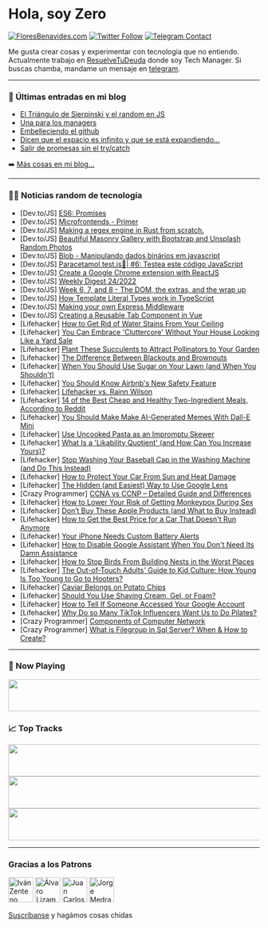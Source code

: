 # Hola, soy Zero

[![FloresBenavides.com](https://img.shields.io/website?down_message=oops&label=MiBlog&style=for-the-badge&up_message=online&url=https%3A%2F%2Ffloresbenavides.com)](https://floresbenavides.com) [![Twitter Follow](https://img.shields.io/twitter/follow/ZeroDragon?color=%231DA1F2&label=Follow&logo=twitter&logoColor=ffffff&style=for-the-badge)](https://twitter.com/zerodragon) [![Telegram Contact](https://img.shields.io/badge/escr%C3%ADbeme-ZeroDragon-%2326A5E4?style=for-the-badge&logo=telegram)](https://t.me/zerodragon)

Me gusta crear cosas y experimentar con tecnología que no entiendo.
Actualmente trabajo en [ResuelveTuDeuda](http://github.com/resuelve) donde soy Tech Manager.
Si buscas chamba, mandame un mensaje en [telegram](https://t.me/zerodragon).

---

### 📕 Últimas entradas en mi blog
<!-- BLOG-POST-LIST:START -->
- [El Triángulo de Sierpinski y el random en JS](https://floresbenavides.com/el-triangulo-de-sierpinski-y-el-random-en-js/)
- [Una para los managers](https://floresbenavides.com/una-para-los-managers/)
- [Embelleciendo el github](https://floresbenavides.com/embelleciendo-el-github/)
- [Dicen que el espacio es infinito y que se está expandiendo…](https://floresbenavides.com/dicen-que-el-espacio-es-infinito-y-que-se-esta-expandiendo/)
- [Salir de promesas sin el try/catch](https://floresbenavides.com/salir-de-promesas-sin-el-try-catch/)
<!-- BLOG-POST-LIST:END -->

➡️ [Más cosas en mi blog...](https://floresbenavides.com)

---

### 👨‍💻 Noticias random de tecnología
<!-- TECH-POSTS:START -->
- [Dev.to/JS] [ES6: Promises](https://dev.to/vkton115/es6-promises-5eh9)
- [Dev.to/JS] [Microfrontends - Primer](https://dev.to/sushantkulkarni/microfrontends-primer-4n3h)
- [Dev.to/JS] [Making a regex engine in Rust from scratch.](https://dev.to/baenencalin/making-a-regex-engine-in-rust-from-scratch-in-rust-1b0c)
- [Dev.to/JS] [Beautiful Masonry Gallery with Bootstrap and Unsplash Random Photos](https://dev.to/typo3freelancer/masonry-gallery-with-bootstrap-and-unsplash-random-photos-fkj)
- [Dev.to/JS] [Blob - Manipulando dados binários em javascript](https://dev.to/flacorlopes/blob-manipulando-dados-binarios-em-javascript-2nak)
- [Dev.to/JS] [Paracetamol.test.js🧪| #6: Testea este código JavaScript](https://dev.to/duxtech/paracetamoltestjs-6-testea-este-codigo-javascript-2ka4)
- [Dev.to/JS] [Create a Google Chrome extension with ReactJS](https://dev.to/pacholoamit/create-a-google-chrome-extension-with-reactjs-3one)
- [Dev.to/JS] [Weekly Digest 24/2022](https://dev.to/marcobiedermann/weekly-digest-242022-1il6)
- [Dev.to/JS] [Week 6, 7, and 8 - The DOM, the extras, and the wrap up](https://dev.to/jwhitt3r/week-6-7-and-8-the-dom-the-extras-and-the-wrap-up-l42)
- [Dev.to/JS] [How Template Literal Types work in TypeScript](https://dev.to/smpnjn/how-template-literal-types-work-in-typescript-mdi)
- [Dev.to/JS] [Making your own Express Middleware](https://dev.to/smpnjn/making-your-own-express-middleware-3a2)
- [Dev.to/JS] [Creating a Reusable Tab Component in Vue](https://dev.to/smpnjn/creating-a-reusable-tab-component-in-vue-2ni5)
- [Lifehacker] [How to Get Rid of Water Stains From Your Ceiling](https://lifehacker.com/how-to-get-rid-of-water-stains-from-your-ceiling-1849079168)
- [Lifehacker] [You Can Embrace &#39;Cluttercore&#39; Without Your House Looking Like a Yard Sale](https://lifehacker.com/you-can-embrace-cluttercore-without-your-house-looking-1849079164)
- [Lifehacker] [Plant These Succulents to Attract Pollinators to Your Garden](https://lifehacker.com/plant-these-succulents-to-attract-pollinators-to-your-g-1849079161)
- [Lifehacker] [The Difference Between Blackouts and Brownouts](https://lifehacker.com/the-difference-between-blackouts-and-brownouts-1849079269)
- [Lifehacker] [When You Should Use Sugar on Your Lawn &lpar;and When You Shouldn&#39;t&rpar;](https://lifehacker.com/when-you-should-use-sugar-on-your-lawn-and-when-you-sh-1849079274)
- [Lifehacker] [You Should Know Airbnb&#39;s New Safety Feature](https://lifehacker.com/you-should-know-airbnbs-new-safety-feature-1849079284)
- [Lifehacker] [Lifehacker vs. Rainn Wilson](https://lifehacker.com/lifehacker-vs-rainn-wilson-1849078586)
- [Lifehacker] [14 of the Best Cheap and Healthy Two-Ingredient Meals, According to Reddit](https://lifehacker.com/14-of-the-best-cheap-and-healthy-two-ingredient-meals-1849078242)
- [Lifehacker] [You Should Make Make AI-Generated Memes With Dall-E Mini](https://lifehacker.com/you-should-make-make-ai-generated-memes-with-dall-e-min-1849078340)
- [Lifehacker] [Use Uncooked Pasta as an Impromptu Skewer](https://lifehacker.com/use-uncooked-pasta-as-an-impromptu-skewer-1849078386)
- [Lifehacker] [What Is a &#39;Likability Quotient&#39; &lpar;and How Can You Increase Yours&rpar;?](https://lifehacker.com/what-is-a-likability-quotient-and-how-can-you-increase-1849078291)
- [Lifehacker] [Stop Washing Your Baseball Cap in the Washing Machine &lpar;and Do This Instead&rpar;](https://lifehacker.com/stop-washing-your-baseball-cap-in-the-washing-machine-1849077682)
- [Lifehacker] [How to Protect Your Car From Sun and Heat Damage](https://lifehacker.com/how-to-protect-your-vehicle-from-sun-and-heat-damage-1849077805)
- [Lifehacker] [The Hidden &lpar;and Easiest&rpar; Way to Use Google Lens](https://lifehacker.com/the-hidden-and-easiest-way-to-use-google-lens-1849076911)
- [Crazy Programmer] [CCNA vs CCNP – Detailed Guide and Differences](https://www.thecrazyprogrammer.com/2022/06/ccna-vs-ccnp.html)
- [Lifehacker] [How to Lower Your Risk of Getting Monkeypox During Sex](https://lifehacker.com/how-to-lower-your-risk-of-getting-monkeypox-during-sex-1849077183)
- [Lifehacker] [Don’t Buy These Apple Products &lpar;and What to Buy Instead&rpar;](https://lifehacker.com/don-t-buy-these-apple-products-and-what-to-buy-instead-1849076734)
- [Lifehacker] [How to Get the Best Price for a Car That Doesn&#39;t Run Anymore](https://lifehacker.com/how-to-get-the-best-price-for-a-car-that-doesnt-run-any-1849076865)
- [Lifehacker] [Your iPhone Needs Custom Battery Alerts](https://lifehacker.com/your-iphone-needs-custom-battery-alerts-1849076371)
- [Lifehacker] [How to Disable Google Assistant When You Don&#39;t Need Its Damn Assistance](https://lifehacker.com/how-to-disable-google-assistant-when-you-dont-need-its-1849075535)
- [Lifehacker] [How to Stop Birds From Building Nests in the Worst Places](https://lifehacker.com/how-to-stop-birds-from-building-nests-in-the-worst-plac-1849075439)
- [Lifehacker] [The Out-of-Touch Adults&#39; Guide to Kid Culture: How Young Is Too Young to Go to Hooters?](https://lifehacker.com/how-young-is-too-young-to-go-to-hooters-1849074770)
- [Lifehacker] [Caviar Belongs on Potato Chips](https://lifehacker.com/caviar-belongs-on-potato-chips-1849073840)
- [Lifehacker] [Should You Use Shaving Cream, Gel, or Foam?](https://lifehacker.com/should-you-use-shaving-cream-gel-or-foam-1849073471)
- [Lifehacker] [How to Tell If Someone Accessed Your Google Account](https://lifehacker.com/how-to-tell-if-someone-accessed-your-google-account-1849072623)
- [Lifehacker] [Why Do so Many TikTok Influencers Want Us to Do Pilates?](https://lifehacker.com/why-do-so-many-tiktok-influencers-want-us-to-do-pilates-1849072506)
- [Crazy Programmer] [Components of Computer Network](https://www.thecrazyprogrammer.com/2022/06/components-of-computer-network.html)
- [Crazy Programmer] [What is Filegroup in Sql Server? When &amp; How to Create?](https://www.thecrazyprogrammer.com/2022/06/filegroup-in-sql-server.html)<!-- TECH-POSTS:END -->

---

### 🎵 Now Playing
<a href="https://spotify-now-playing-dun.vercel.app/now-playing?open"><img src="https://spotify-now-playing-dun.vercel.app/now-playing" width="540" height="64"></a>

### 📈 Top Tracks
<a href="https://spotify-now-playing-dun.vercel.app/top-tracks?i=1&open"><img src="https://spotify-now-playing-dun.vercel.app/top-tracks?i=1" width="540" height="64"></a>
<a href="https://spotify-now-playing-dun.vercel.app/top-tracks?i=2&open"><img src="https://spotify-now-playing-dun.vercel.app/top-tracks?i=2" width="540" height="64"></a>
<a href="https://spotify-now-playing-dun.vercel.app/top-tracks?i=3&open"><img src="https://spotify-now-playing-dun.vercel.app/top-tracks?i=3" width="540" height="64"></a>

---

### Gracias a los Patrons
[<img src="https://avatars.githubusercontent.com/u/243380?v=4" alt="Iván Zenteno" width="50px">](https://github.com/k001) [<img src="https://avatars.githubusercontent.com/u/19955639?v=4" alt="Álvaro Lizama" width="50px">](https://github.com/alvarolizama) [<img src="https://avatars.githubusercontent.com/u/2718753?v=4" alt="Juan Carlos Ruiz" width="50px">](https://github.com/JuanCrg90) [<img src="https://avatars.githubusercontent.com/u/37025?v=4" alt="Jorge Medrano" width="50px">](https://github.com/h1pp1e) 

[Suscríbanse](https://www.patreon.com/zerodragon) y hagámos cosas chidas
